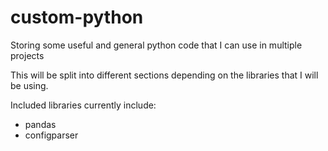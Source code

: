 # custom-python
Storing some useful and general python code that I can use in multiple projects

This will be split into different sections depending on the libraries that I will be using. 

Included libraries currently include:
* pandas
* configparser
